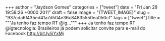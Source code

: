 
+++
author = "Jaydson Gomes"
categories = ["tweet"]
date = "Fri Jan 28 19:58:26 +0000 2011"
draft = false
image = "{TWEET_IMAGE}"
slug = "937cda6f435ed41a7d504e36c84835550ea050cf"
tags = ["tweet"]
title = """Ja tenho faz tempo RT @ig..."""
+++
Ja tenho faz tempo RT @igtecnologia: Brasileiros já podem solicitar convite para e-mail do Facebook http://bit.ly/iiYxMj

